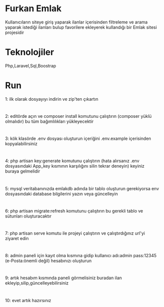 # Furkan Emlak

Kullanıcıların siteye giriş yaparak ilanlar içerisinden filtreleme ve arama yaparak istediği ilanları bulup favorilere ekleyerek kullandığı bir Emlak sitesi projesidir

# Teknolojiler

Php,Laravel,Sql,Boostrap

# Run

1: ilk olarak dosyayıyı indirin ve zip'ten çıkartın

#

2: editörde açın ve composer install komutunu çalıştırın (composer yüklü olmalıdır) bu tüm bağımlılıkları yükleyecektir

#

3: kök klasörde .env dosyası oluşturun içeriğini .env.example içerisinden kopyalabilirsiniz

#

4: php artisan key:generate komutunu çalıştırın (hata alırsanız .env dosyasındaki App_key kısmının karşılığını silin tekrar deneyin) keyiniz buraya gelmelidir

#

5: mysql veritabanınızda emlakdb adında bir tablo oluşturun gerekiyorsa env dosyasındaki database bilgilerini yazın veya güncelleyin

#

6: php artisan migrate:refresh komutunu çalıştırın bu gerekli tablo ve sütunları oluşturacaktır

#

7: php artisan serve komutu ile projeyi çalıştırın ve çalıştırdığınız url'yi ziyaret edin

#

8: admin paneli için kayıt olma kısmına gidip kullanıcı adı:admin pass:12345 (e-Posta:önemli değil) hesabınızı oluşturun

#

9: artık hesabım kısmında paneli görmelisiniz buradan ilan ekleyip,silip,güncelleyebilirsiniz

#

10: evet artık hazırsınız

